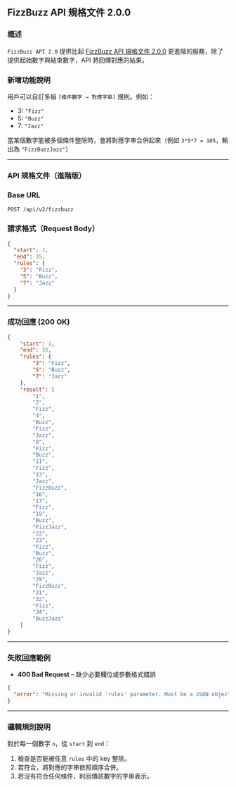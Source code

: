 ## FizzBuzz API 規格文件 2.0.0

### 概述

`FizzBuzz API 2.0` 提供比起 [FizzBuzz API 規格文件 2.0.0](fizzbuzz-1.0.0.md) 更進階的服務，除了提供起始數字與結束數字，API 將回傳對應的結果。

### 新增功能說明

用戶可以自訂多組 `[條件數字 → 對應字串]` 規則。例如：
- 3: `"Fizz"`
- 5: `"Buzz"`
- 7: `"Jazz"`

當某個數字能被多個條件整除時，會將對應字串合併起來（例如 `3*5*7 = 105`，輸出為 `"FizzBuzzJazz"`）

---

### API 規格文件（進階版）

### Base URL

```
POST /api/v2/fizzbuzz
```

### 請求格式（Request Body）

```json
{
  "start": 1,
  "end": 35,
  "rules": {
    "3": "Fizz",
    "5": "Buzz",
    "7": "Jazz"
  }
}
```

---

### 成功回應 (200 OK)

```json
{
    "start": 1,
    "end": 35,
    "rules": {
        "3": "Fizz",
        "5": "Buzz",
        "7": "Jazz"
    },
    "result": [
        "1",
        "2",
        "Fizz",
        "4",
        "Buzz",
        "Fizz",
        "Jazz",
        "8",
        "Fizz",
        "Buzz",
        "11",
        "Fizz",
        "13",
        "Jazz",
        "FizzBuzz",
        "16",
        "17",
        "Fizz",
        "19",
        "Buzz",
        "FizzJazz",
        "22",
        "23",
        "Fizz",
        "Buzz",
        "26",
        "Fizz",
        "Jazz",
        "29",
        "FizzBuzz",
        "31",
        "32",
        "Fizz",
        "34",
        "BuzzJazz"
    ]
}

```

---

### 失敗回應範例

- **400 Bad Request** – 缺少必要欄位或參數格式錯誤

```json
{
  "error": "Missing or invalid 'rules' parameter. Must be a JSON object with integer keys."
}
```

---

### 邏輯規則說明

對於每一個數字 `n`，從 `start` 到 `end`：
1. 檢查是否能被任意 `rules` 中的 key 整除。
2. 若符合，將對應的字串依照順序合併。
3. 若沒有符合任何條件，則回傳該數字的字串表示。
